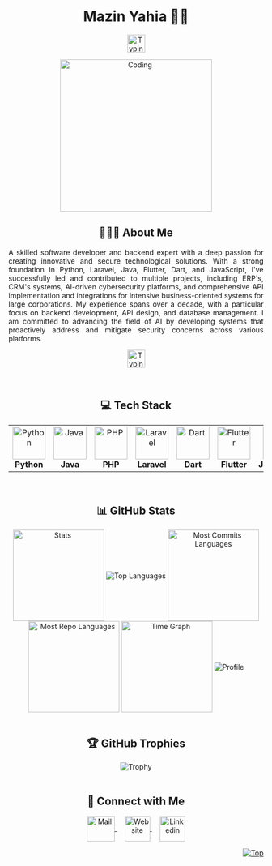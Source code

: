 <h1 align="center">Mazin Yahia 🧑‍💻</h1>
<p align="center">
   <img src="https://readme-typing-svg.demolab.com?font=Roboto+Slab&color=%237E3ACE&size=30&center=true&vCenter=true&width=450&duration=1500&pause=1000&lines=Software+Developer;Backend+Expert;AI+Enthusiast" width="auto" height="35" alt="Typing"/>
</p>
<p align="center">
  <img src="https://res.cloudinary.com/dry07iyvo/image/upload/v1735366890/coding_utrxxa.gif" width="300" height="auto" alt="Coding"/>
</p>

<h2 align="center">👨🏻‍💻 About Me</h2>
<p align="justify">
A skilled software developer and backend expert with a deep passion for creating innovative and secure technological solutions. With a strong foundation in Python, Laravel, Java, Flutter, Dart, and JavaScript, I've successfully led and contributed to multiple projects, including ERP's, CRM's systems, AI-driven cybersecurity platforms, and comprehensive API implementation and integrations for intensive business-oriented systems for large corporations. My experience spans over a decade, with a particular focus on backend development, API design, and database management. I am committed to advancing the field of AI by developing systems that proactively address and mitigate security concerns across various platforms.
</p>
<p align="center">
   <img src="https://readme-typing-svg.demolab.com?font=Roboto+Slab&color=%237E3ACE&size=30&center=true&vCenter=true&width=450&duration=1500&pause=1000&lines=Backend+Development;API+Design;Database+Management" width="auto" height="35" alt="Typing"/>
</p>

<br>

<h2 align="center">💻 Tech Stack</h2>
<table align="center">
<tr>
   <td align="center"><img src="https://cdn.worldvectorlogo.com/logos/python-5.svg" width="65" height="65" alt="Python"/><br><b>Python</b></td>
   <td align="center"><img src="https://cdn.worldvectorlogo.com/logos/java-14.svg" width="65" height="65" alt="Java"/><br><b>Java</b></td>
   <td align="center"><img src="https://cdn.worldvectorlogo.com/logos/php-1.svg" width="65" height="65" alt="PHP"/><br><b>PHP</b></td>
   <td align="center"><img src="https://cdn.worldvectorlogo.com/logos/laravel-2.svg" width="65" height="65" alt="Laravel"/><br><b>Laravel</b></td>
   <td align="center"><img src="https://cdn.worldvectorlogo.com/logos/dart.svg" width="65" height="65" alt="Dart"/><br><b>Dart</b></td>
   <td align="center"><img src="https://cdn.worldvectorlogo.com/logos/flutter.svg" width="65" height="65" alt="Flutter"/><br><b>Flutter</b></td>
   <td align="center"><img src="https://cdn.worldvectorlogo.com/logos/javascript-1.svg" width="65" height="65" alt="JavaScript"/><br><b>JavaScript</b></td>
   <td align="center"><img src="https://cdn.worldvectorlogo.com/logos/nodejs-icon.svg" width="65" height="65" alt="NodeJS"/><br><b>Node.js</b></td>
   <td align="center"><img src="https://cdn.worldvectorlogo.com/logos/mysql-6.svg" width="65" height="65" alt="MySQL"/><br><b>MySQL</b></td>
   <td align="center"><img src="https://cdn.worldvectorlogo.com/logos/mongodb-icon-1-1.svg" width="65" height="65" alt="MongoDB"/><br><b>MongoDB</b></td>
</tr>
</table>

<br>

<h2 align="center">📊 GitHub Stats</h2>
<div align="center">
  <img align="center" src="http://github-profile-summary-cards.vercel.app/api/cards/stats?username=alphazee09&theme=transparent" height="180em" alt="Stats"/>
  <img align="center" src="https://github-readme-stats.vercel.app/api/top-langs?username=alphazee09&hide_border=true&no-bg=true&no-frame=true&layout=compact&theme=transparent&langs_count=8&hide=jupyter%20notebook,css" alt="Top Languages"/>
  <img align="center" src="http://github-profile-summary-cards.vercel.app/api/cards/most-commit-language?username=alphazee09&theme=transparent&exclude=html,CSS,Jupyter%20Notebook" height="180em" alt="Most Commits Languages"/>
  <img align="center" src="http://github-profile-summary-cards.vercel.app/api/cards/repos-per-language?username=alphazee09&theme=transparent&exclude=html,CSS,Jupyter%20Notebook" height="180em" alt="Most Repo Languages"/>
  <img align="center" src="http://github-profile-summary-cards.vercel.app/api/cards/productive-time?username=alphazee09&theme=transparent&utcOffset=5.30" height="180em" alt="Time Graph"/>
  <img align="center" src="https://github-profile-summary-cards.vercel.app/api/cards/profile-details?username=alphazee09&theme=transparent" alt='Profile'/>
</div>

<br>

<h2 align="center">🏆 GitHub Trophies</h2>
<div align=center>
  <img src="https://github-profile-trophy.vercel.app/?username=alphazee09&row=2&column=3&no-bg=true&margin-w=2&margin-h=2&no-frame=true" alt="Trophy"/>
</div>

<br>

<h2 align="center">🔗 Connect with Me</h2>
<p align="center">
  <a href="mailto:mz@mazinyahia.com">
    <img align="center" src="https://cdn.worldvectorlogo.com/logos/official-gmail-icon-2020-.svg" width="55" height="50" alt="Mail" />
  </a>
  &nbsp;&nbsp;&nbsp;
  <a href="https://mazinyahia.com">
    <img align="center" src="https://cdn.worldvectorlogo.com/logos/chrome-modern-.svg" width="50" height="50" alt="Website"/>
  </a>
  &nbsp;&nbsp;&nbsp;
  <a href="https://linkedin.com/in/alphazee09">
    <img align="center" src="https://cdn.worldvectorlogo.com/logos/linkedin-icon-3.svg" width="50" height="50" alt="Linkedin"/>
  </a>
</p>

<p align="right"><a href="#"><img src="https://img.shields.io/static/v1?label&message=Navigate+to+Top&color=0b6ab3&style=flat&logo" alt="Top" /></a></p>
